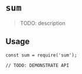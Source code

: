 # `sum`

> TODO: description

## Usage

```
const sum = require('sum');

// TODO: DEMONSTRATE API
```
